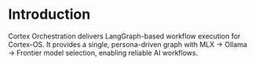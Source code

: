 # Introduction

Cortex Orchestration delivers LangGraph-based workflow execution for Cortex-OS. It provides a single, persona-driven graph with MLX → Ollama → Frontier model selection, enabling reliable AI workflows.
